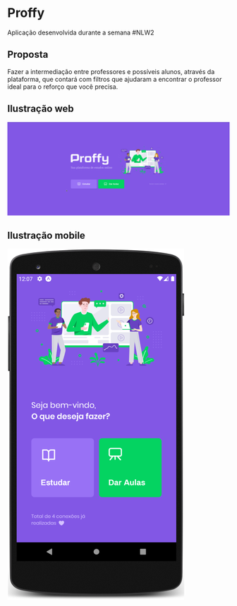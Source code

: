 # Proffy

Aplicação desenvolvida durante a semana #NLW2

## Proposta

Fazer a intermediação entre professores e possíveis alunos, através da plataforma, que contará com filtros que ajudaram a encontrar o professor ideal para
o reforço que você precisa.

## Ilustração web

*![Modelo web](resource/web.png)*

## Ilustração mobile

*![Modelo mobile](resource/mobile.png)*
